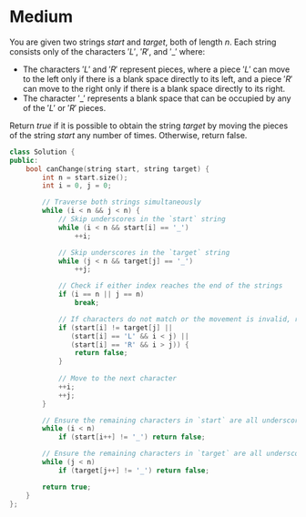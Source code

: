 # Medium

You are given two strings $start$ and $target$, both of length $n$. Each string consists only of the characters $'L'$, $'R'$, and $'\_'$ where:

- The characters $'L'$ and $'R'$ represent pieces, where a piece $'L'$ can move to the left only if there is a blank space directly to its left, and a piece $'R'$ can move to the right only if there is a blank space directly to its right.
- The character $'\_'$ represents a blank space that can be occupied by any of the $'L'$ or $'R'$ pieces.

Return $true$ if it is possible to obtain the string $target$ by moving the pieces of the string $start$ any number of times. Otherwise, return false.

```cpp
class Solution {
public:
    bool canChange(string start, string target) {
        int n = start.size();
        int i = 0, j = 0;

        // Traverse both strings simultaneously
        while (i < n && j < n) {
            // Skip underscores in the `start` string
            while (i < n && start[i] == '_') 
                ++i;

            // Skip underscores in the `target` string
            while (j < n && target[j] == '_') 
                ++j;

            // Check if either index reaches the end of the strings
            if (i == n || j == n) 
                break;

            // If characters do not match or the movement is invalid, return false
            if (start[i] != target[j] || 
               (start[i] == 'L' && i < j) || 
               (start[i] == 'R' && i > j)) {
                return false;
            }
            
            // Move to the next character
            ++i;
            ++j;
        }

        // Ensure the remaining characters in `start` are all underscores
        while (i < n) 
            if (start[i++] != '_') return false;

        // Ensure the remaining characters in `target` are all underscores
        while (j < n) 
            if (target[j++] != '_') return false;

        return true;
    }
};
```
